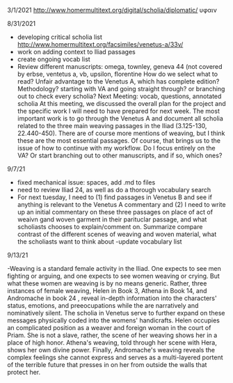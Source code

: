 3/1/2021
http://www.homermultitext.org/digital/scholia/diplomatic/
υφαιν

8/31/2021

- developing critical scholia list
http://www.homermultitext.org/facsimiles/venetus-a/33v/
- work on adding context to Iliad passages
- create ongoing vocab list
- Review different manuscripts: omega, townley, geneva 44 (not covered by erbse, ventetus a, vb, upsilon, florentine
How do we select what to read? Unfair advantage to the Venetus A, which has complete edition?
Methodology? starting with VA and going straight through? or branching out to check every scholia?
Next Meeting: vocab, questions, annotated scholia
At this meeting, we discussed the overall plan for the project and the specific work I will need to have prepared for next week. The most important work is to go through the Venetus A and document all scholia related to the three main weaving passages in the Iliad (3.125-130, 22.440-450). There are of course more mentions of weaving, but I think these are the most essential passages. Of course, that brings us to the issue of how to continue with my workflow. Do I focus entirely on the VA? Or start branching out to other manuscripts, and if so, which ones?

9/7/21

- fixed mechanical issue: spaces, add .md to files
- need to review Iliad 24, as well as do a thorough vocabulary search
- For next tuesday, I need to (1) find passages in Venetus B and see if anything is relevant to the Venetus A commentary and (2) I need to write up an initial commentary on these three passages on place of act of weaivn gand woven garment in their parituclar passage, and what scholiasts chooses to explain/comment on. Summarize compare contrast of the different scenes of weaving and woven material, what the scholiasts want to think about
-update vocabulary list

9/13/21

-Weaving is a standard female activity in the Iliad. One expects to see men fighting or arguing, and one expects to see women weaving or crying. But what these women are weaving is by no means generic. Rather, three instances of female weaving, Helen in Book 3, Athena in Book 14, and Andromache in book 24 , reveal in-depth information into the characters' status, emotions, and preeocupations while the are narratively and nominatively silent. The scholia in Venetus serve to further expand on these messages physically coded into the womens' handicrafts.
Helen occupies an complicated position as a weaver and foreign woman in the court of Priam. She is not a slave, rather, the scene of her weaving shows her in a place of high honor.
Athena's weaving, told through her scene with Hera, shows her own divine power.
Finally, Andromache's weaving reveals the complex feelings she cannot express and serves as a multi-layered portent of the terrible future that presses in on her from outside the walls that protect her.
